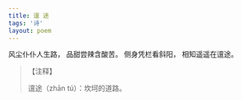 ```yaml
---
title: 邅 途
tags: '诗'
layout: poem
---
```


风尘仆仆人生路，
品甜尝辣含酸苦。
侧身凭栏看斜阳，
相知遥遥在邅途。

<blockquote class="text-left inline-block">
【注释】

<p>邅途（zhān tú）：坎坷的道路。</p>
</blockquote>

